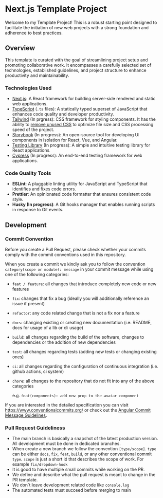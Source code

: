 # Next.js Template Project

Welcome to my Template Project! This is a robust starting point designed to facilitate the initiation of new web projects with a strong foundation and adherence to best practices.

## Overview

This template is curated with the goal of streamlining project setup and promoting collaborative work. It encompasses a carefully selected set of technologies, established guidelines, and project structure to enhance productivity and maintainability.

### Technologies Used

- [Next.js](https://nextjs.org/): A React framework for building server-side rendered and static web applications.
- [TypeScript](https://www.typescriptlang.org) (`.ts` files): A statically typed superset of JavaScript that enhances code quality and developer productivity.
- [Tailwind](https://tailwindcss.com) (In prgress): CSS framework for styling components. It has the ability to [remove unused CSS](https://tailwindcss.com/docs/optimizing-for-production) to optimize file size and CSS processing speed of the project.
- [Storybook](https://storybook.js.org/) (In progress): An open-source tool for developing UI components in isolation for React, Vue, and Angular.
- [Testing Library](https://testing-library.com/) (In progress): A simple and intuitive testing library for React applications.
- [Cypress](https://www.cypress.io/) (In progress): An end-to-end testing framework for web applications.

### Code Quality Tools

- **ESLint**: A pluggable linting utility for JavaScript and TypeScript that identifies and fixes code errors.
- **Prettier**: An opinionated code formatter that ensures consistent code style.
- **Husky (In progress)**: A Git hooks manager that enables running scripts in response to Git events.

## Development

### Commit Convention

Before you create a Pull Request, please check whether your commits comply with
the commit conventions used in this repository.

When you create a commit we kindly ask you to follow the convention
`category(scope or module): message` in your commit message while using one of
the following categories:

- `feat / feature`: all changes that introduce completely new code or new
  features
- `fix`: changes that fix a bug (ideally you will additionally reference an
  issue if present)
- `refactor`: any code related change that is not a fix nor a feature
- `docs`: changing existing or creating new documentation (i.e. README, docs for
  usage of a lib or cli usage)
- `build`: all changes regarding the build of the software, changes to
  dependencies or the addition of new dependencies
- `test`: all changes regarding tests (adding new tests or changing existing
  ones)
- `ci`: all changes regarding the configuration of continuous integration (i.e.
  github actions, ci system)
- `chore`: all changes to the repository that do not fit into any of the above
  categories

  e.g. `feat(components): add new prop to the avatar component`

If you are interested in the detailed specification you can visit
https://www.conventionalcommits.org/ or check out the
[Angular Commit Message Guidelines](https://github.com/angular/angular/blob/22b96b9/CONTRIBUTING.md#-commit-message-guidelines).

### Pull Request Guideliness

- The main branch is basically a snapshot of the latest production version. All development must be done in dedicated branches.
- When create a new branch we follow the convention `[type/scope]`. `type` can be either `docs`, `fix`, `feat`, `build`, or any other conventional commit `type`. `scope` is just a short id that describes the scope of work. For example `fix/dropdown-hook`
- It is good to have multiple small commits while working on the PR.
- We define and describe what the pull request is meant to change in the PR template.
- We don´t leave development related code like `console.log`
- The automated tests must succeed before merging to main
